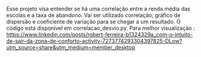 Esse projeto visa entender se há uma correlação entre a renda média das escolas e a taxa de abandono. Vai ser utilizado correlação, gráfico de dispersão e coeficiente de variação para se chegar a um resultado. O código está disponível em correlacao_desvio.py. Para melhor visualização : https://www.linkedin.com/posts/robert-ferreira-b1324329a_com-o-intuito-de-sair-da-zona-de-conforto-activity-7273774293304397825-DLow?utm_source=share&utm_medium=member_desktop